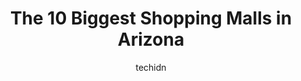 ---
layout: ampstory
image: https://i0.wp.com/paketmu.com/wp-content/uploads/2023/06/arrowhead-towne-center-0-in-arizona-1686366815.jpeg?resize=640,853
author: techidn
featured: false
description: Explore the diverse Shopping Mall scene in Arizona, home to an incredible selection of 10 establishments catering to every taste. Whether youre in search of iconic favorites or undiscovered
title: The 10 Biggest Shopping Malls in Arizona
cover:
   title: The 10 Biggest Shopping Malls in Arizona
   subtitle: RICKPATE
   background: https://paketmu.com/wp-content/uploads/2023/06/arrowhead-towne-center-0-in-arizona-1686366815.jpeg

pages: 
 - layout: thirds
   top: <h1>#1 Arizona Mills</h1>
   bottom: "<p>Love this mall.  Wife and I enjoy walking through the five neighborhoods set up in the mall.  Different music whether you are in the outlet mall type area or the wedding </p>"
   background: https://paketmu.com/wp-content/uploads/2023/06/arrowhead-towne-center-1-in-arizona-1686366816.jpeg
   backgroundblur: true
 - layout: thirds
   top: <h1>#2 Scottsdale Fashion Square</h1>
   bottom: "<p>This mall truly offers an exceptional shopping environment with a remarkable selection of stores. From renowned brands like Rolex and Prada to a variety of other extraord</p>"
   background: https://paketmu.com/wp-content/uploads/2023/06/arrowhead-towne-center-2-in-arizona-1686366817.jpeg
   cta:
      link: https://paketmu.com/the-10-biggest-shopping-malls-in-arizona/
      text: The 10 Biggest Shopping Malls in Arizona
 - layout: thirds
   top: <h1>#3 Arrowhead Towne Center</h1>
   bottom: "<p>Great mall and friendly people! I am visiting out of town and stopped here to check it out. They have a Christmas themed crafts event going on which was really cute, some</p>"
   background: https://paketmu.com/wp-content/uploads/2023/06/arrowhead-towne-center-3-in-arizona-1686366817.jpeg
   cta:
      link: https://paketmu.com/the-10-biggest-shopping-malls-in-arizona/
      text: The 10 Biggest Shopping Malls in Arizona
 - layout: thirds
   top: <h1>#4 Christown Spectrum</h1>
   bottom: "<p>1607 W Bethany Home Rd, Phoenix, AZ 85015, United States</p>"
   background: https://images.unsplash.com/photo-1561679660-d00ee1e0dc8e?ixlib=rb-4.0.3&ixid=MnwxMjA3fDB8MHxwaG90by1wYWdlfHx8fGVufDB8fHx8&auto=format&fit=crop&w=640&h=853&q=80
   cta:
      link: https://paketmu.com/the-10-biggest-shopping-malls-in-arizona/
      text: The 10 Biggest Shopping Malls in Arizona
 - layout: thirds
   top: <h1>#5 Desert Sky Mall</h1>
   bottom: "<p>7611 W Thomas Rd, Phoenix, AZ 85033, United States</p>"
   background: https://images.unsplash.com/photo-1632260260864-caf7fde5ec36?ixlib=rb-4.0.3&ixid=MnwxMjA3fDB8MHxwaG90by1wYWdlfHx8fGVufDB8fHx8&auto=format&fit=crop&w=640&h=853&q=80
   cta:
      link: https://paketmu.com/the-10-biggest-shopping-malls-in-arizona/
      text: The 10 Biggest Shopping Malls in Arizona
 - layout: thirds
   top: <h1>#6 Mesa Riverview</h1>
   bottom: "<p>857 N Dobson Rd, Mesa, AZ 85201, United States</p>"
   background: https://images.unsplash.com/photo-1620421680010-0766ff230392?ixlib=rb-4.0.3&ixid=MnwxMjA3fDB8MHxwaG90by1wYWdlfHx8fGVufDB8fHx8&auto=format&fit=crop&w=640&h=853&q=80
   cta:
      link: https://paketmu.com/the-10-biggest-shopping-malls-in-arizona/
      text: The 10 Biggest Shopping Malls in Arizona
 - layout: thirds
   top: <h1>#7 Superstition Springs Center</h1>
   bottom: "<p>6555 E Southern Ave, Mesa, AZ 85206, United States</p>"
   background: https://images.unsplash.com/photo-1615749413727-825b59a857b5?ixlib=rb-4.0.3&ixid=MnwxMjA3fDB8MHxwaG90by1wYWdlfHx8fGVufDB8fHx8&auto=format&fit=crop&w=640&h=853&q=80
   cta:
      link: https://paketmu.com/the-10-biggest-shopping-malls-in-arizona/
      text: The 10 Biggest Shopping Malls in Arizona
 - layout: thirds
   middle: Continue reading...
   background: https://images.unsplash.com/photo-1488554378835-f7acf46e6c98?ixlib=rb-4.0.3&ixid=MnwxMjA3fDB8MHxwaG90by1wYWdlfHx8fGVufDB8fHx8&auto=format&fit=crop&w=640&h=853&q=80
   cta:
      link: https://paketmu.com/the-10-biggest-shopping-malls-in-arizona/
      text: The 10 Biggest Shopping Malls in Arizona
      
---